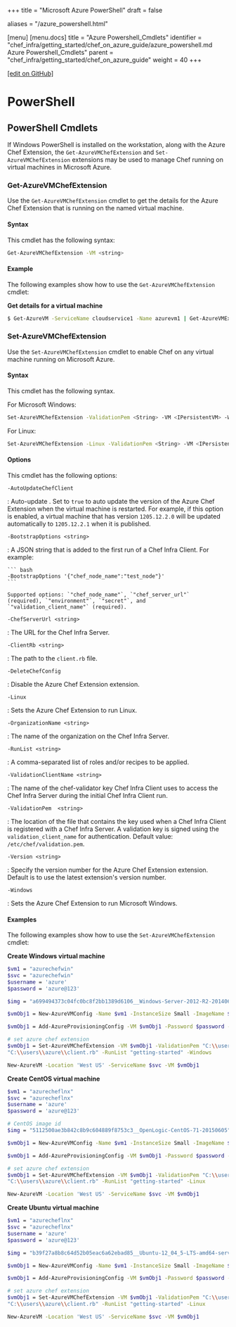+++
title = "Microsoft Azure PowerShell"
draft = false

aliases = "/azure_powershell.html"

[menu]
  [menu.docs]
    title = "Azure Powershell_Cmdlets"
    identifier = "chef_infra/getting_started/chef_on_azure_guide/azure_powershell.md Azure Powershell_Cmdlets"
    parent = "chef_infra/getting_started/chef_on_azure_guide"
    weight = 40
+++    

[\[edit on GitHub\]](https://github.com/chef/chef-web-docs/blob/master/content/azure_powershell.md)

PowerShell
==========

PowerShell Cmdlets
------------------

If Windows PowerShell is installed on the workstation, along with the
Azure Chef Extension, the `Get-AzureVMChefExtension` and
`Set-AzureVMChefExtension` extensions may be used to manage Chef running
on virtual machines in Microsoft Azure.

### Get-AzureVMChefExtension

Use the `Get-AzureVMChefExtension` cmdlet to get the details for the
Azure Chef Extension that is running on the named virtual machine.

#### Syntax

This cmdlet has the following syntax:

``` bash
Get-AzureVMChefExtension -VM <string>
```

#### Example

The following examples show how to use the `Get-AzureVMChefExtension`
cmdlet:

**Get details for a virtual machine**

``` bash
$ Get-AzureVM -ServiceName cloudservice1 -Name azurevm1 | Get-AzureVMExtension
```

### Set-AzureVMChefExtension

Use the `Set-AzureVMChefExtension` cmdlet to enable Chef on any virtual
machine running on Microsoft Azure.

#### Syntax

This cmdlet has the following syntax.

For Microsoft Windows:

``` bash
Set-AzureVMChefExtension -ValidationPem <String> -VM <IPersistentVM> -Windows [-ChefServerUrl <String> ] [-ClientRb <String> ] [-OrganizationName <String> ] [-RunList <String> ] [-ValidationClientName <String> ] [-Version <String> ] [ <CommonParameters>]
```

For Linux:

``` bash
Set-AzureVMChefExtension -Linux -ValidationPem <String> -VM <IPersistentVM> [-ChefServerUrl <String> ] [-ClientRb <String> ] [-OrganizationName <String> ] [-RunList <String> ] [-ValidationClientName <String> ] [-Version <String> ] [ <CommonParameters>]
```

#### Options

This cmdlet has the following options:

`-AutoUpdateChefClient`

:   Auto-update . Set to `true` to auto update the version of the Azure
    Chef Extension when the virtual machine is restarted. For example,
    if this option is enabled, a virtual machine that has version
    `1205.12.2.0` will be updated automatically to `1205.12.2.1` when it
    is published.

`-BootstrapOptions <string>`

:   A JSON string that is added to the first run of a Chef Infra Client.
    For example:

    ``` bash
    -BootstrapOptions '{"chef_node_name":"test_node"}'
    ```

    Supported options: `"chef_node_name"`, `"chef_server_url"`
    (required), `"environment"`, `"secret"`, and
    `"validation_client_name"` (required).

`-ChefServerUrl <string>`

:   The URL for the Chef Infra Server.

`-ClientRb <string>`

:   The path to the `client.rb` file.

`-DeleteChefConfig`

:   Disable the Azure Chef Extension extension.

`-Linux`

:   Sets the Azure Chef Extension to run Linux.

`-OrganizationName <string>`

:   The name of the organization on the Chef Infra Server.

`-RunList <string>`

:   A comma-separated list of roles and/or recipes to be applied.

`-ValidationClientName <string>`

:   The name of the chef-validator key Chef Infra Client uses to access
    the Chef Infra Server during the initial Chef Infra Client run.

`-ValidationPem  <string>`

:   The location of the file that contains the key used when a Chef
    Infra Client is registered with a Chef Infra Server. A validation
    key is signed using the `validation_client_name` for authentication.
    Default value: `/etc/chef/validation.pem`.

`-Version <string>`

:   Specify the version number for the Azure Chef Extension extension.
    Default is to use the latest extension's version number.

`-Windows`

:   Sets the Azure Chef Extension to run Microsoft Windows.

#### Examples

The following examples show how to use the `Set-AzureVMChefExtension`
cmdlet:

**Create Windows virtual machine**

``` bash
$vm1 = "azurechefwin"
$svc = "azurechefwin"
$username = 'azure'
$password = 'azure@123'

$img = "a699494373c04fc0bc8f2bb1389d6106__Windows-Server-2012-R2-201406.01-en.us-127GB.vhd"

$vmObj1 = New-AzureVMConfig -Name $vm1 -InstanceSize Small -ImageName $img

$vmObj1 = Add-AzureProvisioningConfig -VM $vmObj1 -Password $password -AdminUsername $username –Windows

# set azure chef extension
$vmObj1 = Set-AzureVMChefExtension -VM $vmObj1 -ValidationPem "C:\\users\\azure\\msazurechef-validator.pem" -ClientRb
"C:\\users\\azure\\client.rb" -RunList "getting-started" -Windows

New-AzureVM -Location 'West US' -ServiceName $svc -VM $vmObj1
```

**Create CentOS virtual machine**

``` bash
$vm1 = "azurecheflnx"
$svc = "azurecheflnx"
$username = 'azure'
$password = 'azure@123'

# CentOS image id
$img = "5112500ae3b842c8b9c604889f8753c3__OpenLogic-CentOS-71-20150605"

$vmObj1 = New-AzureVMConfig -Name $vm1 -InstanceSize Small -ImageName $img

$vmObj1 = Add-AzureProvisioningConfig -VM $vmObj1 -Password $password -Linux -LinuxUser $username

# set azure chef extension
$vmObj1 = Set-AzureVMChefExtension -VM $vmObj1 -ValidationPem "C:\\users\\azure\\msazurechef-validator.pem" -ClientRb
"C:\\users\\azure\\client.rb" -RunList "getting-started" -Linux

New-AzureVM -Location 'West US' -ServiceName $svc -VM $vmObj1
```

**Create Ubuntu virtual machine**

``` bash
$vm1 = "azurecheflnx"
$svc = "azurecheflnx"
$username = 'azure'
$password = 'azure@123'

$img = "b39f27a8b8c64d52b05eac6a62ebad85__Ubuntu-12_04_5-LTS-amd64-server-20150127-en-us-30GB"

$vmObj1 = New-AzureVMConfig -Name $vm1 -InstanceSize Small -ImageName $img

$vmObj1 = Add-AzureProvisioningConfig -VM $vmObj1 -Password $password -Linux -LinuxUser $username

# set azure chef extension
$vmObj1 = Set-AzureVMChefExtension -VM $vmObj1 -ValidationPem "C:\\users\\azure\\msazurechef-validator.pem" -ClientRb
"C:\\users\\azure\\client.rb" -RunList "getting-started" -Linux

New-AzureVM -Location 'West US' -ServiceName $svc -VM $vmObj1
```
